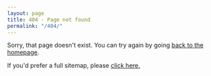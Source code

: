 ```yaml
---
layout: page
title: 404 - Page not found
permalink: "/404/"
---
```


Sorry, that page doesn't exist.
You can try again by going [back to the homepage](/).

If you'd prefer a full sitemap, please [click here.](/sitemap)
